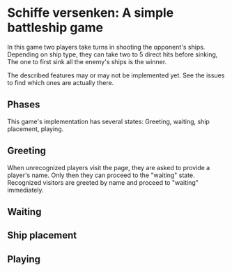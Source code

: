 # Schiffe versenken: A simple battleship game

In this game two players take turns in shooting the opponent's ships.
Depending on ship type, they can take two to 5 direct hits before sinking,
The one to first sink all the enemy's ships is the winner.

The described features may or may not be implemented yet. See the issues to find which ones are actually there.

## Phases
This game's implementation has several states: Greeting, waiting, ship placement, playing.

## Greeting
When unrecognized players visit the page, they are asked to provide a player's name.
Only then they can proceed to the "waiting" state.
Recognized visitors are greeted by name and proceed to "waiting" immediately.

## Waiting

## Ship placement

## Playing
